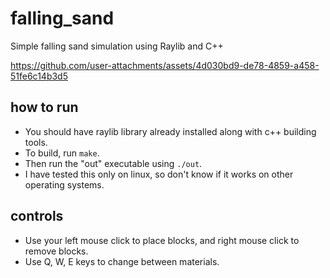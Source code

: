 # falling_sand
Simple falling sand simulation using Raylib and C++

https://github.com/user-attachments/assets/4d030bd9-de78-4859-a458-51fe6c14b3d5

## how to run
- You should have raylib library already installed along with c++ building tools.
- To build, run `make`.
- Then run the "out" executable using `./out`.
- I have tested this only on linux, so don't know if it works on other operating systems.

## controls
- Use your left mouse click to place blocks, and right mouse click to remove blocks.
- Use Q, W, E keys to change between materials.

